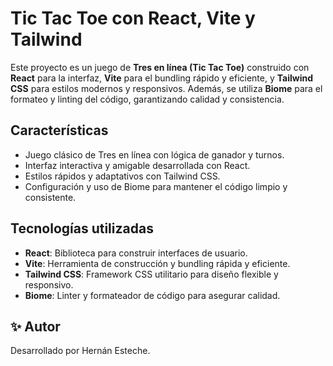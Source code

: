 # Tic Tac Toe con React, Vite y Tailwind

Este proyecto es un juego de **Tres en línea (Tic Tac Toe)** construido con **React** para la interfaz, **Vite** para el bundling rápido y eficiente, y **Tailwind CSS** para estilos modernos y responsivos. Además, se utiliza **Biome** para el formateo y linting del código, garantizando calidad y consistencia.

## Características

- Juego clásico de Tres en línea con lógica de ganador y turnos.
- Interfaz interactiva y amigable desarrollada con React.
- Estilos rápidos y adaptativos con Tailwind CSS.
- Configuración y uso de Biome para mantener el código limpio y consistente.

## Tecnologías utilizadas

- **React**: Biblioteca para construir interfaces de usuario.
- **Vite**: Herramienta de construcción y bundling rápida y eficiente.
- **Tailwind CSS**: Framework CSS utilitario para diseño flexible y responsivo.
- **Biome**: Linter y formateador de código para asegurar calidad.

## ✨ Autor

Desarrollado por Hernán Esteche.
